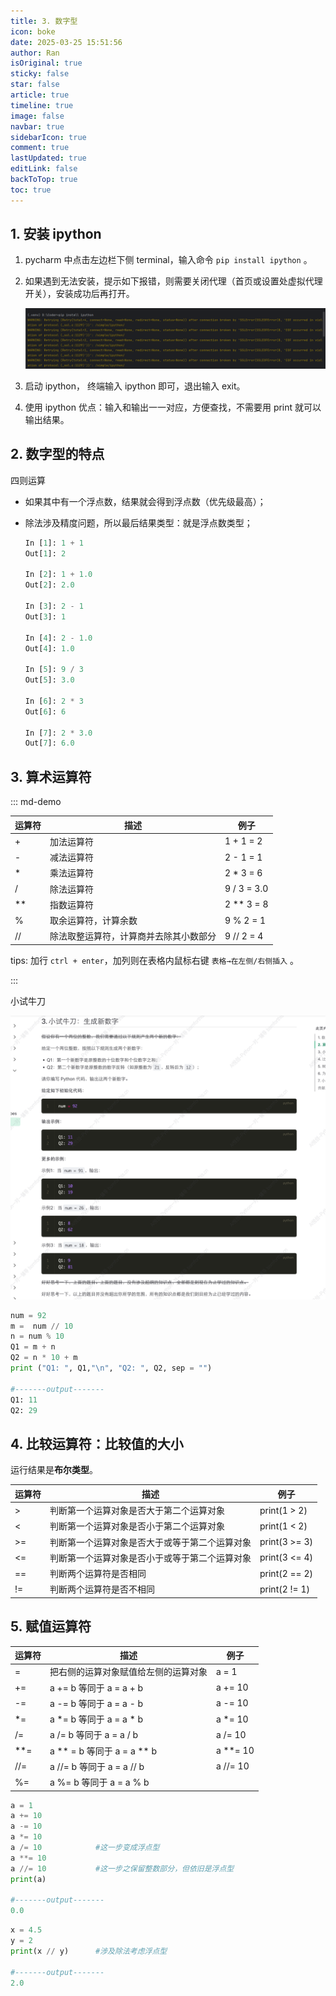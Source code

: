 ```yaml
---
title: 3. 数字型
icon: boke
date: 2025-03-25 15:51:56
author: Ran
isOriginal: true
sticky: false
star: false
article: true
timeline: true
image: false
navbar: true
sidebarIcon: true
comment: true
lastUpdated: true
editLink: false
backToTop: true
toc: true
---
```


## 1. 安装 ipython

1.  pycharm 中点击左边栏下侧 terminal，输入命令 `pip install ipython` 。

2. 如果遇到无法安装，提示如下报错，则需要关闭代理（首页或设置处虚拟代理开关），安装成功后再打开。

    ![](./03-numeric-type.assets/image-20250327184707088.png)

3. 启动 ipython， 终端输入 ipython 即可，退出输入 exit。
4. 使用 ipython 优点：输入和输出一一对应，方便查找，不需要用 print 就可以输出结果。



## 2. 数字型的特点

四则运算

- 如果其中有一个浮点数，结果就会得到浮点数（优先级最高）；

- 除法涉及精度问题，所以最后结果类型：就是浮点数类型；

    ```python
    In [1]: 1 + 1
    Out[1]: 2
    
    In [2]: 1 + 1.0
    Out[2]: 2.0
    
    In [3]: 2 - 1
    Out[3]: 1
    
    In [4]: 2 - 1.0
    Out[4]: 1.0
    
    In [5]: 9 / 3
    Out[5]: 3.0
    
    In [6]: 2 * 3
    Out[6]: 6
    
    In [7]: 2 * 3.0
    Out[7]: 6.0
    ```

## 3. 算术运算符

::: md-demo

| 运算符 | 描述                                   | 例子        |
| ------ | -------------------------------------- | ----------- |
| +      | 加法运算符                             | 1 + 1 = 2   |
| -      | 减法运算符                             | 2 - 1 = 1   |
| *      | 乘法运算符                             | 2 * 3 = 6   |
| /      | 除法运算符                             | 9 / 3 = 3.0 |
| **     | 指数运算符                             | 2 ** 3 = 8  |
| %      | 取余运算符，计算余数                   | 9 % 2 = 1   |
| //     | 除法取整运算符，计算商并去除其小数部分 | 9 // 2 = 4  |

tips: 加行 `ctrl + enter`，加列则在表格内鼠标右键 `表格→在左侧/右侧插入` 。

:::

小试牛刀

![](./03-numeric-type.assets/image-20250327192353021.png)



```python
num = 92
m =  num // 10
n = num % 10
Q1 = m + n
Q2 = n * 10 + m
print ("Q1: ", Q1,"\n", "Q2: ", Q2, sep = "")

#-------output-------
Q1: 11
Q2: 29
```

## 4. 比较运算符：比较值的大小

运行结果是**布尔类型**。

| 运算符 | 描述                                           | 例子          |
| ------ | ---------------------------------------------- | ------------- |
| >      | 判断第一个运算对象是否大于第二个运算对象       | print(1 > 2)  |
| <      | 判断第一个运算对象是否小于第二个运算对象       | print(1 < 2)  |
| >=     | 判断第一个运算对象是否大于或等于第二个运算对象 | print(3 >= 3) |
| <=     | 判断第一个运算对象是否小于或等于第二个运算对象 | print(3 <= 4) |
| ==     | 判断两个运算符是否相同                         | print(2 == 2) |
| !=     | 判断两个运算符是否不相同                       | print(2 != 1) |

## 5. 赋值运算符

| 运算符 | 描述                                 | 例子     |
| ------ | ------------------------------------ | -------- |
| =      | 把右侧的运算对象赋值给左侧的运算对象 | a = 1    |
| +=     | a += b 等同于 a = a + b              | a += 10  |
| -=     | a -= b 等同于  a = a - b             | a -= 10  |
| *=     | a *= b 等同于 a = a * b              | a *= 10  |
| /=     | a /= b  等同于 a = a / b             | a /= 10  |
| **=    | a \** = b 等同于 a = a \** b         | a **= 10 |
| //=    | a //= b 等同于 a = a // b            | a //= 10 |
| %=     | a %= b  等同于 a = a % b             |          |

```python
a = 1
a += 10
a -= 10
a *= 10
a /= 10            #这一步变成浮点型
a **= 10
a //= 10           #这一步之保留整数部分，但依旧是浮点型
print(a)

#-------output-------
0.0
```

```python
x = 4.5
y = 2
print(x // y)      #涉及除法考虑浮点型

#-------output-------
2.0
```





















